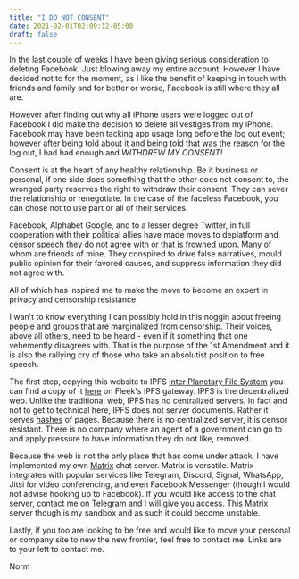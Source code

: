 ```yaml
---
title: "I DO NOT CONSENT"
date: 2021-02-01T02:09:12-05:00
draft: false
---
```


In the last couple of weeks I have been giving serious consideration to deleting Facebook. Just blowing away my entire account. However I have decided not to for the moment, as I like the benefit of keeping in touch with friends and family and for better or worse, Facebook is still where they all are. 

However after finding out why all iPhone users were logged out of Facebook I did make the decision to delete all vestiges from my iPhone. Facebook may have been tacking app usage long before the log out event; however after being told about it and being told that was the reason for the log out, I had had enough and _WITHDREW MY CONSENT!_ 

Consent is at the heart of any healthy relationship. Be it business or personal, if one side does something that the other does not consent to, the wronged party reserves the right to withdraw their consent. They can sever the relationship or renegotiate. In the case of the faceless Facebook, you can chose not to use part or all of their services. 

Facebook, Alphabet Google, and to a lesser degree Twitter, in full cooperation with their political allies have made moves to deplatform and censor speech they do not agree with or that is frowned upon. Many of whom are friends of mine. They conspired to drive false narratives, mould public opinion for their favored causes, and suppress information they did not agree with. 

All of which has inspired me to make the move to become an expert in privacy and censorship resistance. 

I wan't to know everything I can possibly hold in this noggin about freeing people and groups that are marginalized from censorship. Their voices, above all others, need to be heard - even if it something that one vehemently disagrees with. That is the purpose of the 1st Amendment and it is also the rallying cry of those who take an absolutist position to free speech.  

The first step, copying this website to IPFS [Inter Planetary File System](https://ipfs.io/) you can find a copy of it [here](https://aged-mud-3327.on.fleek.co/) on Fleek's IPFS gateway. IPFS is the decentralized web. Unlike the traditional web, IPFS has no centralized servers. In fact and not to get to technical here, IPFS does not server documents. Rather it serves [hashes](https://docs.ipfs.io/concepts/hashing/) of pages. Because there is no centralized server, it is censor resistant. There is no company where an agent of a government can go to and apply pressure to have information they do not like, removed.  

Because the web is not the only place that has come under attack, I have implemented my own [Matrix](https://matrix.org) chat server. Matrix is versatile. Matrix integrates with popular services like Telegram, Discord, Signal, WhatsApp, Jitsi for video conferencing, and even Facebook Messenger (though I would not advise hooking up to Facebook). If you would like access to the chat server, contact me on Telegram and I will give you access. This Matrix server though is my sandbox and as such it could become unstable.

Lastly, if you too are looking to be free and would like to move your personal or company site to new the new frontier, feel free to contact me. Links are to your left to contact me.

Norm 